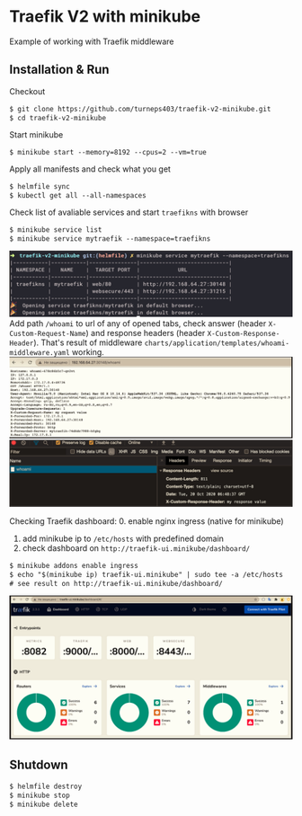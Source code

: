 # Traefik V2 with minikube

Example of working with Traefik middleware

## Installation & Run
Checkout
```
$ git clone https://github.com/turneps403/traefik-v2-minikube.git
$ cd traefik-v2-minikube
```
Start minikube
```
$ minikube start --memory=8192 --cpus=2 --vm=true
```
Apply all manifests and check what you get
```
$ helmfile sync
$ kubectl get all --all-namespaces
```
Check list of avaliable services and start `traefikns` with browser
```
$ minikube service list
$ minikube service mytraefik --namespace=traefikns
```
![services](static/services.png)
Add path `/whoami` to url of any of opened tabs, check answer (header `X-Custom-Request-Name`) and response headers (header `X-Custom-Response-Header`). That's result of middleware `charts/application/templates/whoami-middleware.yaml` working.
![response](static/response.png)
![headers](static/headers.png)


Checking Traefik dashboard:
0. enable nginx ingress (native for minikube)
1. add minikube ip to `/etc/hosts` with predefined domain
2. check dashboard on `http://traefik-ui.minikube/dashboard/`
```
$ minikube addons enable ingress
$ echo "$(minikube ip) traefik-ui.minikube" | sudo tee -a /etc/hosts
# see result on http://traefik-ui.minikube/dashboard/
```
![dashboard](static/dashboard.png)


## Shutdown
```
$ helmfile destroy
$ minikube stop
$ minikube delete
```
